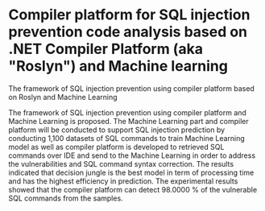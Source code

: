 # Compiler platform for SQL injection prevention code analysis based on .NET Compiler Platform (aka "Roslyn") and Machine learning
The framework of SQL injection prevention using compiler platform based on Roslyn and Machine Learning

The framework of SQL injection prevention using compiler platform and Machine Learning is proposed. 
The Machine Learning part and compiler platform will be conducted to support SQL injection prediction by conducting 1,100 datasets of SQL commands to train Machine Learning model as well as compiler platform is developed to retrieved SQL commands over IDE and send to the Machine Learning in order to address the vulnerabilities and SQL command syntax correction. The results indicated that decision jungle is the best model in term of processing time and has the highest efficiency in prediction. The experimental results showed that the compiler platform can detect 98.0000 % of the vulnerable SQL commands from the samples.
